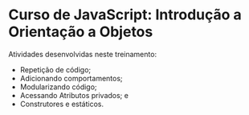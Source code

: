 # Curso de JavaScript: Introdução a Orientação a Objetos

Atividades desenvolvidas neste treinamento:

- Repetição de código;
- Adicionando comportamentos;
- Modularizando código;
- Acessando Atributos privados; e
- Construtores e estáticos.
